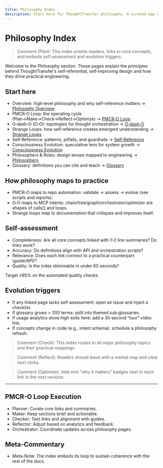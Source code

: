 ```yaml
---
title: Philosophy Index
description: Start here for ThoughtTransfer philosophy. A curated map of PMCR‑O, O‑dash‑O, Strange Loops, Self‑Reference, and Consciousness.
---
```


# Philosophy Index

> Comment (Plan): This index orients readers, links to core concepts, and embeds self‑assessment and evolution triggers.

Welcome to the Philosophy section. These pages explain the principles behind ThoughtTransfer’s self‑referential, self‑improving design and how they drive practical engineering.

## Start here

- Overview: high‑level philosophy and why self‑reference matters → [Philosophy Overview](./overview.md)
- PMCR‑O Loop: the operating cycle (Plan→Make→Check→Reflect→Optimize) → [PMCR‑O Loop](./pmcro-loop.md)
- O‑dash‑O (O‑O): topologies for thought orchestration → [O‑dash‑O](./o-dash-o.md)
- Strange Loops: how self‑reference creates emergent understanding → [Strange Loops](./strange-loops.md)
- Self‑Reference: patterns, pitfalls, and guardrails → [Self‑Reference](./self-reference.md)
- Consciousness Evolution: speculative lens for system growth → [Consciousness Evolution](./consciousness.md)
- Philosophers & Roles: design lenses mapped to engineering → [Philosophers](./philosophers.md)
- Glossary: definitions you can cite and teach → [Glossary](./glossary.md)

## How philosophy maps to practice

- PMCR‑O maps to repo automation: validate → assess → evolve (see scripts and reports).
- O‑O maps to MCP intents: chain/tree/graph/orchestrator/optimizer are shapes of calls[] and loops.
- Strange loops map to documentation that critiques and improves itself.

## Self‑assessment

- Completeness: Are all core concepts linked with 1–2 line summaries? Do links work? 
- Accuracy: Do definitions align with API and orchestration scripts?
- Relevance: Does each link connect to a practical counterpart (guide/API)?
- Quality: Is the index skimmable in under 60 seconds?

Target ≥85% on the automated quality checks.

## Evolution triggers

- If any linked page lacks self‑assessment: open an issue and inject a checklist.
- If glossary grows > 200 terms: split into themed sub‑glossaries.
- If usage analytics show high exits here: add a 30‑second “tour” video link.
- If concepts change in code (e.g., intent schema): schedule a philosophy refresh.

> Comment (Check): This index routes to all major philosophy topics and their practical mappings.

> Comment (Reflect): Readers should leave with a mental map and clear next clicks.

> Comment (Optimize): Add mini “why it matters” badges next to each link in the next revision.

---

## PMCR-O Loop Execution
- Planner: Curate core links and summaries.
- Maker: Keep sections brief and actionable.
- Checker: Test links and alignment with guides.
- Reflector: Adjust based on analytics and feedback.
- Orchestrator: Coordinate updates across philosophy pages.

## Meta-Commentary
- Meta-Note: The index embeds its loop to sustain coherence with the rest of the docs.
